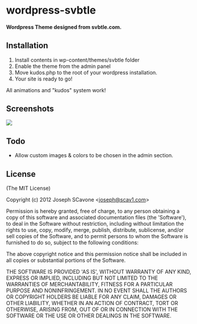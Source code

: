 # wordpress-svbtle
#### Wordpress Theme designed from svbtle.com.

  [Follow us on twitter]: http://twitter.com/jscavone
## Installation
1. Install contents in wp-content/themes/svbtle folder
2. Enable the theme from the admin panel
3. Move kudos.php to the root of your wordpress installation.
4. Your site is ready to go!

All animations and "kudos" system work!

## Screenshots 

![][1]

 [1]: https://github.com/scavone/wordpress-svbtle/raw/master/screenshot.png


## Todo
* Allow custom images & colors to be chosen in the admin section. 

## License 

(The MIT License)

Copyright (c) 2012 Joseph SCavone &lt;joseph@scav1.com&gt;

Permission is hereby granted, free of charge, to any person obtaining
a copy of this software and associated documentation files (the
'Software'), to deal in the Software without restriction, including
without limitation the rights to use, copy, modify, merge, publish,
distribute, sublicense, and/or sell copies of the Software, and to
permit persons to whom the Software is furnished to do so, subject to
the following conditions:

The above copyright notice and this permission notice shall be
included in all copies or substantial portions of the Software.

THE SOFTWARE IS PROVIDED 'AS IS', WITHOUT WARRANTY OF ANY KIND,
EXPRESS OR IMPLIED, INCLUDING BUT NOT LIMITED TO THE WARRANTIES OF
MERCHANTABILITY, FITNESS FOR A PARTICULAR PURPOSE AND NONINFRINGEMENT.
IN NO EVENT SHALL THE AUTHORS OR COPYRIGHT HOLDERS BE LIABLE FOR ANY
CLAIM, DAMAGES OR OTHER LIABILITY, WHETHER IN AN ACTION OF CONTRACT,
TORT OR OTHERWISE, ARISING FROM, OUT OF OR IN CONNECTION WITH THE
SOFTWARE OR THE USE OR OTHER DEALINGS IN THE SOFTWARE.